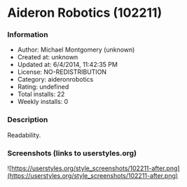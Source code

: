 # Aideron Robotics (102211)

### Information
- Author: Michael Montgomery (unknown)
- Created at: unknown
- Updated at: 6/4/2014, 11:42:35 PM
- License: NO-REDISTRIBUTION
- Category: aideronrobotics
- Rating: undefined
- Total installs: 22
- Weekly installs: 0


### Description
Readability.


### Screenshots (links to userstyles.org)
![https://userstyles.org/style_screenshots/102211-after.png](https://userstyles.org/style_screenshots/102211-after.png)


